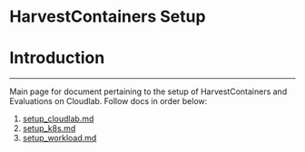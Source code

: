 # HarvestContainers Setup

# Introduction
---
Main page for document pertaining to the setup of HarvestContainers and Evaluations on Cloudlab. Follow docs in order below:


1. [setup_cloudlab.md](./setup_cloudlab.md)
2. [setup_k8s.md](./setup_k8s.md)
3. [setup_workload.md](./setup_workload.md)